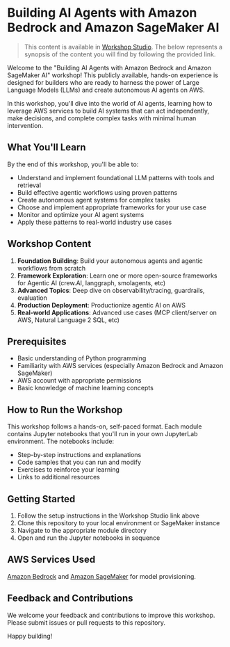 # Building AI Agents with Amazon Bedrock and Amazon SageMaker AI

> This content is available in [Workshop Studio](https://catalog.workshops.aws/building-effective-ai-agents-on-aws/). The below represents a synopsis of the content you will find by following the provided link.

Welcome to the "Building AI Agents with Amazon Bedrock and Amazon SageMaker AI" workshop! This publicly available, hands-on experience is designed for builders who are ready to harness the power of Large Language Models (LLMs) and create autonomous AI agents on AWS.

In this workshop, you'll dive into the world of AI agents, learning how to leverage AWS services to build AI systems that can act independently, make decisions, and complete complex tasks with minimal human intervention.

## What You'll Learn

By the end of this workshop, you'll be able to:

- Understand and implement foundational LLM patterns with tools and retrieval
- Build effective agentic workflows using proven patterns
- Create autonomous agent systems for complex tasks
- Choose and implement appropriate frameworks for your use case
- Monitor and optimize your AI agent systems
- Apply these patterns to real-world industry use cases

## Workshop Content

1. **Foundation Building**: Build your autonomous agents and agentic workflows from scratch
2. **Framework Exploration**: Learn one or more open-source frameworks for Agentic AI (crew.AI, langgraph, smolagents, etc)
3. **Advanced Topics**: Deep dive on observability/tracing, guardrails, evaluation
4. **Production Deployment**: Productionize agentic AI on AWS
5. **Real-world Applications**: Advanced use cases (MCP client/server on AWS, Natural Language 2 SQL, etc)

## Prerequisites

- Basic understanding of Python programming
- Familiarity with AWS services (especially Amazon Bedrock and Amazon SageMaker)
- AWS account with appropriate permissions
- Basic knowledge of machine learning concepts

## How to Run the Workshop

This workshop follows a hands-on, self-paced format. Each module contains Jupyter notebooks that you'll run in your own JupyterLab environment. The notebooks include:

- Step-by-step instructions and explanations
- Code samples that you can run and modify
- Exercises to reinforce your learning
- Links to additional resources

## Getting Started

1. Follow the setup instructions in the Workshop Studio link above
2. Clone this repository to your local environment or SageMaker instance
3. Navigate to the appropriate module directory
4. Open and run the Jupyter notebooks in sequence

## AWS Services Used

[Amazon Bedrock](https://aws.amazon.com/bedrock) and [Amazon SageMaker](https://aws.amazon.com/sagemaker-ai) for model provisioning.

## Feedback and Contributions

We welcome your feedback and contributions to improve this workshop. Please submit issues or pull requests to this repository.

Happy building!
